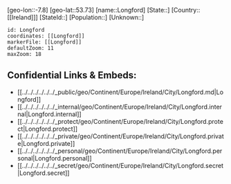 ﻿---
location: [53.73,-7.8]
mapzoom: [7,12] 
mapmarker: city 
type: City
tags:
- geo/City


SpocWebEntityId: 32085
isDeleted: false
confidential: public

---
[geo-lon::-7.8]
[geo-lat::53.73]
[name::Longford]
[State::]
[Country::[[Ireland]]]
[StateId::]
[Population::]
[Unknown::]


```leaflet
id: Longford
coordinates: [[Longford]]
markerFile: [[Longford]]
defaultZoom: 11 
maxZoom: 18
```


## Confidential Links & Embeds: 
- [[../../../../../../_public/geo/Continent/Europe/Ireland/City/Longford.md|Longford]] 
- [[../../../../../../_internal/geo/Continent/Europe/Ireland/City/Longford.internal|Longford.internal]] 
- [[../../../../../../_protect/geo/Continent/Europe/Ireland/City/Longford.protect|Longford.protect]] 
- [[../../../../../../_private/geo/Continent/Europe/Ireland/City/Longford.private|Longford.private]] 
- [[../../../../../../_personal/geo/Continent/Europe/Ireland/City/Longford.personal|Longford.personal]] 
- [[../../../../../../_secret/geo/Continent/Europe/Ireland/City/Longford.secret|Longford.secret]] 
